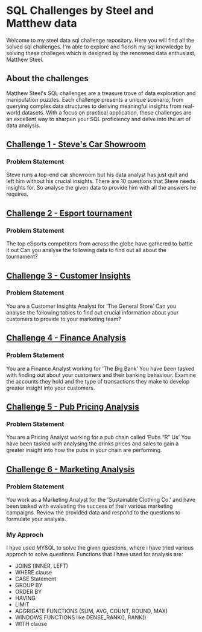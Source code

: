 # SQL Challenges by Steel and Matthew data
Welcome to my steel data sql challenge repository. Here you will find all the solved sql challenges. 
I'm able to explore and florish my sql knowledge by solving these challeges which is designed by the renowned data enthusiast, Matthew Steel. 

## About the challenges
Matthew Steel's SQL challenges are a treasure trove of data exploration and manipulation puzzles. Each challenge presents a unique scenario, from querying complex data structures to deriving meaningful insights from real-world datasets. With a focus on practical application, these challenges are an excellent way to sharpen your SQL proficiency and delve into the art of data analysis.

## [Challenge 1 - Steve's Car Showroom](https://github.com/kiransuryaa/Steel_data_sql_Challenges/blob/main/Challenge%201%20-%20Steve's_Car_Showroom.sql)
### Problem Statement
Steve runs a top-end car showroom but his data analyst has just quit and left him without his crucial insights. 
There are 10 questions that Steve needs insights for. 
So analyse the given data to provide him with all the answers he requires.

## [Challenge 2 - Esport tournament](https://github.com/kiransuryaa/Steel_data_sql_Challenges/blob/main/Challenge%202%20-%20esport_data_analysis.sql)
### Problem Statement
The top eSports competitors from across the globe have gathered to battle it out
Can you analyse the following data to find out all about the tournament?


## [Challenge 3 - Customer Insights](https://github.com/kiransuryaa/Steel_data_sql_Challenges/blob/main/Challenge%203%20-%20customer_insights.sql)
### Problem Statement
You are a Customer Insights Analyst for ‘The General Store’
Can you analyse the following tables to find out crucial information about your customers to provide to your marketing team?


## [Challenge 4 - Finance Analysis](https://github.com/kiransuryaa/Steel_data_sql_Challenges/blob/main/Challenge%204%20-%20Finance_Data_Analysis.sql)
### Problem Statement
You are a Finance Analyst working for ‘The Big Bank’
You have been tasked with finding out about your customers and their banking behaviour. Examine the accounts they hold and the type of transactions they make to develop greater insight into your customers.


## [Challenge 5 - Pub Pricing Analysis](https://github.com/kiransuryaa/Steel_data_sql_Challenges/blob/main/Challenge%205%20-%20Pub_Pricing_Analysis.sql)
### Problem Statement
You are a Pricing Analyst working for a pub chain called ‘Pubs “R” Us’
You have been tasked with analysing the drinks prices and sales to gain a greater insight into how the pubs in your chain are performing.


## [Challenge 6 - Marketing Analysis](https://github.com/kiransuryaa/Steel_data_sql_Challenges/blob/main/challenge%206%20-%20Marketing%20_Analysis.sql)
### Problem Statement
You work as a Marketing Analyst for the 'Sustainable Clothing Co.' and have been tasked with evaluating the success of their various marketing campaigns. Review the provided data and respond to the questions to formulate your analysis.


### My Approch 
I have used MYSQL to solve the given questions, where i have tried various approch to solve questions.
Functions that I have used for analysis are:
  - JOINS (INNER, LEFT)
  - WHERE clause
  - CASE Statement
  - GROUP BY 
  - ORDER BY
  - HAVING
  - LIMIT
  - AGGRIGATE FUNCTIONS (SUM, AVG, COUNT, ROUND, MAX)
  - WINDOWS FUNCTIONS like DENSE_RANK(), RANK()
  - WITH clause

